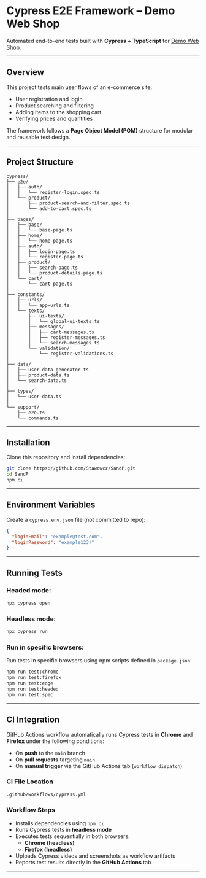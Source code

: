 # Cypress E2E Framework – Demo Web Shop

Automated end-to-end tests built with **Cypress + TypeScript** for [Demo Web Shop](https://demowebshop.tricentis.com).

---

## Overview

This project tests main user flows of an e-commerce site:

- User registration and login
- Product searching and filtering
- Adding items to the shopping cart
- Verifying prices and quantities

The framework follows a **Page Object Model (POM)** structure for modular and reusable test design.

---

## Project Structure

```
cypress/
├── e2e/
│   ├── auth/
│   │   └── register-login.spec.ts
│   └── product/
│       ├── product-search-and-filter.spec.ts
│       └── add-to-cart.spec.ts
│
├── pages/
│   ├── base/
│   │   └── base-page.ts
│   ├── home/
│   │   └── home-page.ts
│   ├── auth/
│   │   ├── login-page.ts
│   │   └── register-page.ts
│   ├── product/
│   │   ├── search-page.ts
│   │   └── product-details-page.ts
│   └── cart/
│       └── cart-page.ts
│
├── constants/
│   ├── urls/
│   │   └── app-urls.ts
│   └── texts/
│       ├── ui-texts/
│       │   └── global-ui-texts.ts
│       ├── messages/
│       │   ├── cart-messages.ts
│       │   ├── register-messages.ts
│       │   └── search-messages.ts
│       └── validation/
│           └── register-validations.ts
│
├── data/
│   ├── user-data-generator.ts
│   ├── product-data.ts
│   └── search-data.ts
│
├── types/
│   └── user-data.ts
│
└── support/
    ├── e2e.ts
    └── commands.ts
```

---

## Installation

Clone this repository and install dependencies:

```bash
git clone https://github.com/Stawowcz/SandP.git
cd SandP
npm ci
```

---

## Environment Variables

Create a `cypress.env.json` file (not committed to repo):

```json
{
  "loginEmail": "example@test.com",
  "loginPassword": "example123!"
}
```
---

## Running Tests

### Headed mode:

```bash
npx cypress open
```

### Headless mode:

```bash
npx cypress run
```

### Run in specific browsers:

Run tests in specific browsers using npm scripts defined in `package.json`:

```bash
npm run test:chrome
npm run test:firefox
npm run test:edge
npm run test:headed
npm run test:spec
```

---

## CI Integration

GitHub Actions workflow automatically runs Cypress tests in **Chrome** and **Firefox** under the following conditions:

- On **push** to the `main` branch
- On **pull requests** targeting `main`
- On **manual trigger** via the GitHub Actions tab (`workflow_dispatch`)

### CI File Location

```
.github/workflows/cypress.yml
```

### Workflow Steps

- Installs dependencies using `npm ci`
- Runs Cypress tests in **headless mode**
- Executes tests sequentially in both browsers:
  - **Chrome (headless)**
  - **Firefox (headless)**
- Uploads Cypress videos and screenshots as workflow artifacts
- Reports test results directly in the **GitHub Actions** tab

---
